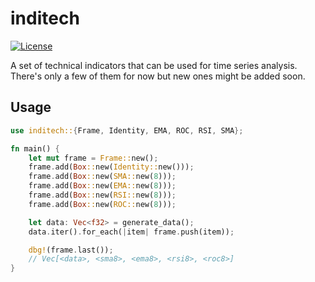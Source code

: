 # inditech

[![License](https://img.shields.io/badge/license-MIT-green)](https://github.com/stjepangolemac/inditech/main/LICENSE)

A set of technical indicators that can be used for time series analysis.
There's only a few of them for now but new ones might be added soon.

## Usage

```rust
use inditech::{Frame, Identity, EMA, ROC, RSI, SMA};

fn main() {
    let mut frame = Frame::new();
    frame.add(Box::new(Identity::new()));
    frame.add(Box::new(SMA::new(8)));
    frame.add(Box::new(EMA::new(8)));
    frame.add(Box::new(RSI::new(8)));
    frame.add(Box::new(ROC::new(8)));

    let data: Vec<f32> = generate_data();
    data.iter().for_each(|item| frame.push(item));

    dbg!(frame.last());
    // Vec[<data>, <sma8>, <ema8>, <rsi8>, <roc8>]
}
```
